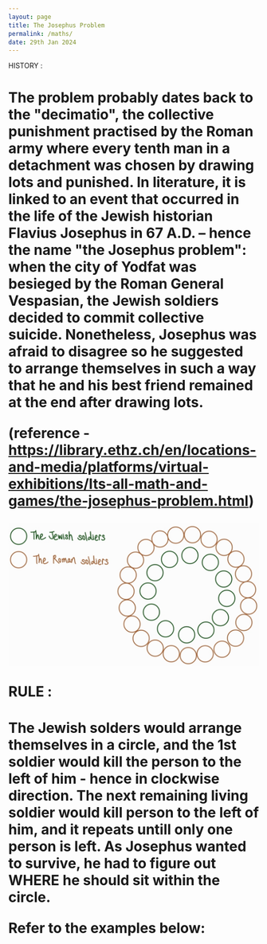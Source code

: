 ```yaml
---
layout: page
title: The Josephus Problem
permalink: /maths/
date: 29th Jan 2024
---
```


HISTORY : <h1>

The problem probably dates back to the "decimatio", the collective punishment practised by the Roman army where every tenth man in a detachment was chosen by drawing lots and punished. In literature, it is linked to an event that occurred in the life of the Jewish historian Flavius Josephus in 67 A.D. – hence the name "the Josephus problem": when the city of Yodfat was besieged by the Roman General Vespasian, the Jewish soldiers decided to commit collective suicide. Nonetheless, Josephus was afraid to disagree so he suggested to arrange themselves in such a way that he and his best friend remained at the end after drawing lots.

(reference - https://library.ethz.ch/en/locations-and-media/platforms/virtual-exhibitions/Its-all-math-and-games/the-josephus-problem.html)

![image](/assets/img/TheJosephusProblem/tjp1.jpg)   

RULE : <h1>

The Jewish solders would arrange themselves in a circle, and the 1st soldier would kill the person to the left of him - hence in clockwise direction. The next remaining living soldier would kill person to the left of him, and it repeats untill only one person is left. As Josephus wanted to survive, he had to figure out WHERE  he should sit within the circle.

Refer to the examples below: